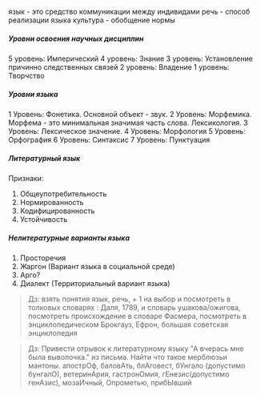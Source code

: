 язык - это средство коммуникации между индивидами
речь - способ реализации языка
культура - обобщение нормы

##### Уровни освоения научных дисциплин
5 уровень: Имперический
4 уровень: Знание
3 уровень: Установление причинно следственных связей
2 уровень: Владение
1 уровень: Творчство
##### Уровни языка
1 Уровень: Фонетика. Основной объект - звук.
2 Уровень: Морфемика. Морфема - это минимальная значимая часть слова. Лексикология.
3 Уровень: Лексическое значение.
4 Уровень: Морфология
5 Уровень: Орфография
6 Уровень: Синтаксис
7 Уровень: Пунктуация

##### Литературный язык
Признаки:
1. Общеупотребительность
2. Нормированность
3. Кодифицированность
4. Устойчивость
##### Нелитературные варианты языка
1. Просторечия
2. Жаргон (Вариант языка в социальной среде)
3. Арго?
4. Диалект (Территориальный вариант языка)


> Дз: взять понятия язык, речь, + 1 на выбор и посмотреть в толковых словарях : Даля, 1789, и словарь ушакова/ожигова, посмотреть происхождение в словаре Фасмера, посмотреть в энциклопедическом Брокгауз, Ефрон, большая советская энциклопедия

> Дз: Привести отрывок к литературному языку "А вчерась мне была выволочка." из письма. Найти что такое мерблюзьи мантоны.
> апострОф, баловАть, блАговест, бУнгало (допустимо бунгалО), ветеринАрия, гастронОмия, гЕнезис(допустимо генАзис), мозаИчный, Опрометью, прибЫвший
